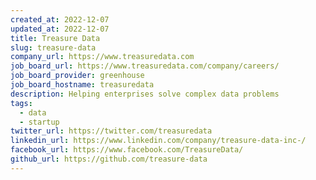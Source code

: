 ```yaml
---
created_at: 2022-12-07
updated_at: 2022-12-07
title: Treasure Data
slug: treasure-data
company_url: https://www.treasuredata.com
job_board_url: https://www.treasuredata.com/company/careers/
job_board_provider: greenhouse
job_board_hostname: treasuredata
description: Helping enterprises solve complex data problems
tags:
  - data
  - startup
twitter_url: https://twitter.com/treasuredata
linkedin_url: https://www.linkedin.com/company/treasure-data-inc-/
facebook_url: https://www.facebook.com/TreasureData/
github_url: https://github.com/treasure-data
---
```


